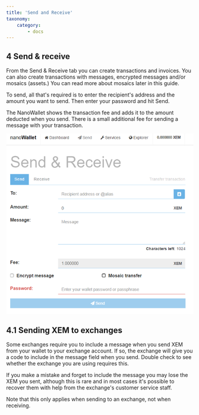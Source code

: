 ```yaml
---
title: 'Send and Receive'
taxonomy:
    category:
        - docs
---
```


## 4 Send & receive
From the Send & Receive tab you can create transactions and invoices. You can also create transactions with messages, encrypted messages and/or mosaics (assets.) You can read more about mosaics later in this guide.

To send, all that's required is to enter the recipient's address and the amount you want to send. Then enter your password and hit Send.

The NanoWallet shows the transaction fee and adds it to the amount deducted when you send. There is a small additional fee for sending a message with your transaction. 

![](Send%20Receive.PNG)

## 4.1 Sending XEM to exchanges
Some exchanges require you to include a message when you send XEM from your wallet to your exchange account. If so, the exchange will give you a code to include in the message field when you send. Double check to see whether the exchange you are using requires this.

If you make a mistake and forget to include the message you may lose the XEM you sent, although this is rare and in most cases it's possible to recover them with help from the exchange's customer service staff.

Note that this only applies when sending to an exchange, not when receiving.